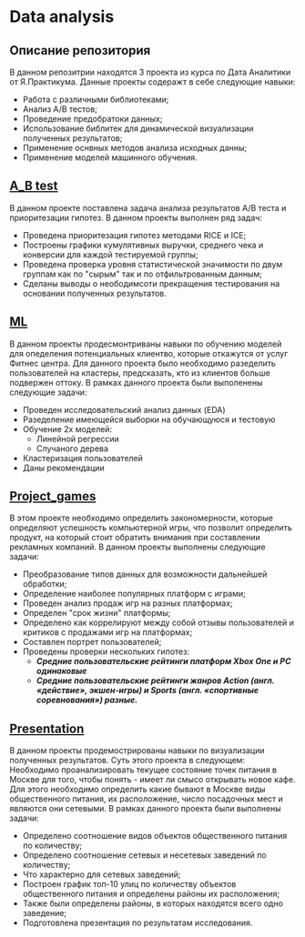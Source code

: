 # Data analysis
## Описание репозитория
В данном репозитрии находятся 3 проекта из курса по Дата Аналитики от Я.Практикума.
Данные проекты содеражт в себе следующие навыки:
* Работа с различными библиотеками;
* Анализ A/B тестов;
* Проведение предобратоки данных;
* Использование библитек для динамической визуализации полученных результатов;
* Применение оснвных методов анализа исходных данны;
* Применение моделей машинного обучения.
## [A_B test](https://github.com/Anton-Chulanov/CV/tree/main/A_B%20test)
В данном проекте поставлена задача анализа результатов А/В теста и приоритезации гипотез. В данном проекты выполнен ряд задач:
* Проведена приоритезация гипотез методами RICE и ICE;
* Построены графики кумулятивных выручки, среднего чека и конверсии для каждой тестируемой группы;
* Проведена проверка уровня статистической значимости по двум группам как по "сырым" так и по отфильтрованным данным;
* Сделаны выводы о неободимсоти прекращения тестирования на основании полученных результатов.
## [ML](https://github.com/Anton-Chulanov/CV/tree/main/ML)
В данном проекты продесмонтриваны навыки по обучению моделей для опеделения потенциальных клиентво, которые откажутся от услуг Фитнес центра.
Для данного проекта было необходимо разеделить пользователей на кластеры, предсказать, кто из клиентов больше подвержен оттоку. В рамках данного проекта были выполенены следующие задачи:
* Проведен исследовательский анализ данных (EDA)
* Разеделение имеющейся выборки на обучающуюся и тестовую
* Обучение 2х моделей:
  * Линейной регрессии
  * Случаного дерева
* Кластеризация пользователей
* Даны рекомендации
## [Project_games](https://github.com/Anton-Chulanov/CV/tree/main/Project_games)
В этом проекте необходимо определить закономерности, которые определяют успешность компьютерной игры, что позволит определить продукт, на который стоит обратить внимания при составлении рекламных компаний. В данном проекты выполнены следующие задачи:
* Преобразование типов данных для возможности дальнейшей обработки;
* Определение наиболее популярных платформ с играми;
* Проведен анализ продаж игр на разных платформах;
* Определен "срок жизни" платформы;
* Определено как коррелируют между собой отзывы пользователей и критиков с продажами игр на платформах;
* Составлен портрет пользователей;
* Проведены проверки нескольких гипотез:
  * ***Средние пользовательские рейтинги платформ Xbox One и PC одинаковые***
  * ***Средние пользовательские рейтинги жанров Action (англ. «действие», экшен-игры) и Sports (англ. «спортивные соревнования») разные.***
## [Presentation](https://github.com/Anton-Chulanov/CV/tree/main/Presentation)
В данном проекты продемострированы навыки по визуализации полученных результатов. Суть этого проекта в следующем: Необходимо проанализировать текущее состояние точек питания в Москве для того, чтобы понять - имеет ли смысо открывать новое кафе. Для этого необходимо определить какие бывают в Москве виды общественного питания, их расположение, число посадочных мест и являются они сетевыми. В рамках данного проекта были выполнены задачи:
* Определено  соотношение видов объектов общественного питания по количеству;
* Определено соотношение сетевых и несетевых заведений по количеству;
* Что характерно для сетевых заведений;
* Построен график топ-10 улиц по количеству объектов общественного питания и определены районы их расположения;
* Также были определены районы, в которых находятся всего одно заведение;
* Подготовлена презентация по результатам исследования.

